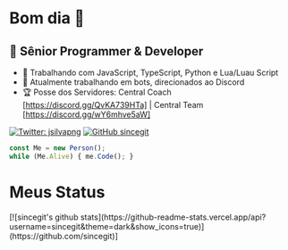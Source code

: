<h1> Bom dia 👋 </h1>
<h2> 📌 Sênior Programmer & Developer </h2>

- 👜 Trabalhando com JavaScript, TypeScript, Python e Lua/Luau Script
- 🤖 Atualmente trabalhando em bots, direcionados ao Discord
- 🏆 Posse dos Servidores: Central Coach [https://discord.gg/QvKA739HTa] | Central Team [https://discord.gg/wY6mhve5aW]

[![Twitter: jsilvapng](https://img.shields.io/twitter/follow/jsilvapng?style=social)](https://twitter.com/jsilvapng)
[![GitHub sincegit](https://img.shields.io/github/followers/sincegit?label=follow&style=social)](https://github.com/sincegit)

```javascript
const Me = new Person();
while (Me.Alive) { me.Code(); }
```
<h1> Meus Status </h1>
[![sincegit's github stats](https://github-readme-stats.vercel.app/api?username=sincegit&theme=dark&show_icons=true)](https://github.com/sincegit)]
